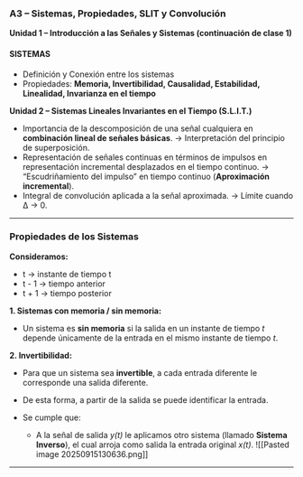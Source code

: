 
### A3 – Sistemas, Propiedades, SLIT y Convolución

**Unidad 1 – Introducción a las Señales y Sistemas (continuación de clase 1)**

#### SISTEMAS

* Definición y Conexión entre los sistemas
* Propiedades: **Memoria, Invertibilidad, Causalidad, Estabilidad, Linealidad, Invarianza en el tiempo**

**Unidad 2 – Sistemas Lineales Invariantes en el Tiempo (S.L.I.T.)**

* Importancia de la descomposición de una señal cualquiera en **combinación lineal de señales básicas**.
  → Interpretación del principio de superposición.
* Representación de señales continuas en términos de impulsos en representación incremental desplazados en el tiempo continuo.
  → “Escudriñamiento del impulso” en tiempo continuo (**Aproximación incremental**).
* Integral de convolución aplicada a la señal aproximada.
  → Límite cuando Δ → 0.

---

### **Propiedades de los Sistemas**

**Consideramos:**

* t → instante de tiempo t
* t - 1 → tiempo anterior
* t + 1 → tiempo posterior

**1. Sistemas con memoria / sin memoria:**

* Un sistema es **sin memoria** si la salida en un instante de tiempo *t* depende únicamente de la entrada en el mismo instante de tiempo *t*.

**2. Invertibilidad:**

* Para que un sistema sea **invertible**, a cada entrada diferente le corresponde una salida diferente.
* De esta forma, a partir de la salida se puede identificar la entrada.
* Se cumple que:

  * A la señal de salida *y(t)* le aplicamos otro sistema (llamado **Sistema Inverso**), el cual arroja como salida la entrada original *x(t)*.
![[Pasted image 20250915130636.png]]

---

